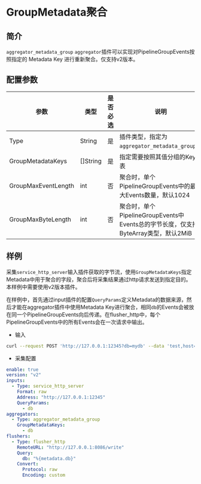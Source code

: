 # GroupMetadata聚合

## 简介

`aggregator_metadata_group` `aggregator`插件可以实现对PipelineGroupEvents按照指定的 Metadata Key 进行重新聚合。仅支持v2版本。

## 配置参数

| 参数               | 类型       | 是否必选 | 说明                                                           |
|------------------|----------| -------- |--------------------------------------------------------------|
| Type             | String   | 是       | 插件类型，指定为`aggregator_metadata_group`。                         |
| GroupMetadataKeys     | []String | 是       | 指定需要按照其值分组的Key列表                                             |
| GroupMaxEventLength     | int      | 否       | 聚合时，单个PipelineGroupEvents中的最大Events数量，默认1024                 |
| GroupMaxByteLength      | int      | 否       | 聚合时，单个PipelineGroupEvents中Events总的字节长度，仅支持ByteArray类型，默认2MiB |

## 样例

采集`service_http_server`输入插件获取的字节流，使用`GroupMetadataKeys`指定Metadata中用于聚合的字段，聚合后将采集结果通过http请求发送到指定目的。本样例中需要使用v2版本插件。

在样例中，首先通过input插件的配置`QueryParams`定义Metadata的数据来源，然后才能在aggregator插件中使用Metadata Key进行聚合，相同`db`的Events会被放在同一个PipelineGroupEvents向后传递。在flusher_http中，每个PipelineGroupEvents中的所有Events会在一次请求中输出。


* 输入

```bash
curl --request POST 'http://127.0.0.1:12345?db=mydb' --data 'test,host=server01,region=cn value=0.1'
```


* 采集配置

```yaml
enable: true
version: "v2"
inputs:
  - Type: service_http_server       
    Format: raw
    Address: "http://127.0.0.1:12345"
    QueryParams:
      - db
aggregators:
  - Type: aggregator_metadata_group
    GroupMetadataKeys:
      - db
flushers:
  - Type: flusher_http
    RemoteURL: "http://127.0.0.1:8086/write"
    Query:
      db: "%{metadata.db}"
    Convert:
      Protocol: raw
      Encoding: custom
```
